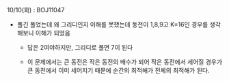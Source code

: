 10/10(화) : BOJ11047

- 풀긴 풀었는데 왜 그리디인지 이해를 못했는데 동전이 1,8,9고 K=16인 경우를 생각해보니 이해가 되었음

  - 답은 2여야하지만, 그리디로 풀면 7이 된다

  - 이 문제에서는 큰 동전은 작은 동전의 배수가 되어 작은 동전에서 세어질 경우가 큰 동전에서 이미 세어지기 때문에 순간의 최적해가 전체의 최적해가 된다.
